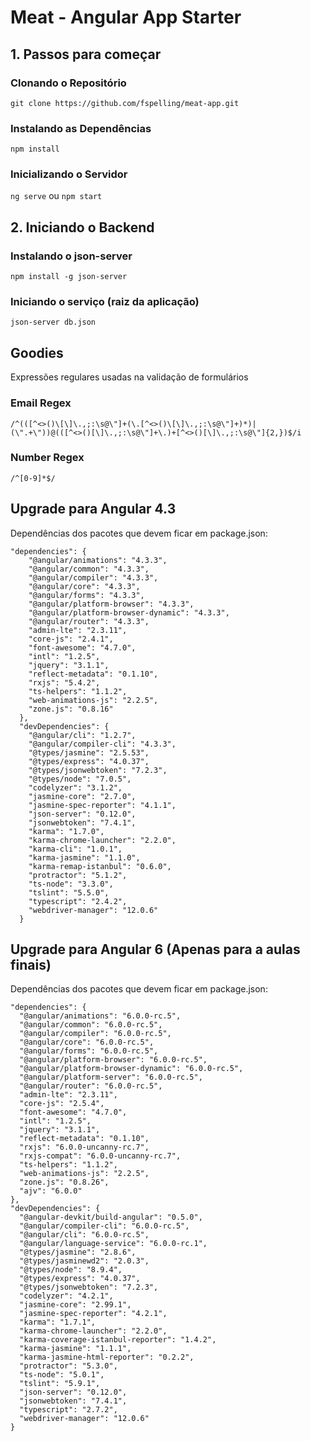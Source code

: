 # Meat - Angular App Starter

## 1. Passos para começar

### Clonando o Repositório

`git clone https://github.com/fspelling/meat-app.git`

### Instalando as Dependências

`npm install`

### Inicializando o Servidor

`ng serve` ou `npm start`

## 2. Iniciando o Backend

### Instalando o json-server

`npm install -g json-server`

### Iniciando o serviço (raiz da aplicação)

`json-server db.json`

## Goodies

Expressões regulares usadas na validação de formulários

### Email Regex

`/^(([^<>()\[\]\.,;:\s@\"]+(\.[^<>()\[\]\.,;:\s@\"]+)*)|(\".+\"))@(([^<>()[\]\.,;:\s@\"]+\.)+[^<>()[\]\.,;:\s@\"]{2,})$/i`

### Number Regex

`/^[0-9]*$/`

## Upgrade para Angular 4.3

Dependências dos pacotes que devem ficar em package.json:

```
"dependencies": {
    "@angular/animations": "4.3.3",
    "@angular/common": "4.3.3",
    "@angular/compiler": "4.3.3",
    "@angular/core": "4.3.3",
    "@angular/forms": "4.3.3",
    "@angular/platform-browser": "4.3.3",
    "@angular/platform-browser-dynamic": "4.3.3",
    "@angular/router": "4.3.3",
    "admin-lte": "2.3.11",
    "core-js": "2.4.1",
    "font-awesome": "4.7.0",
    "intl": "1.2.5",
    "jquery": "3.1.1",
    "reflect-metadata": "0.1.10",
    "rxjs": "5.4.2",
    "ts-helpers": "1.1.2",
    "web-animations-js": "2.2.5",
    "zone.js": "0.8.16"
  },
  "devDependencies": {
    "@angular/cli": "1.2.7",
    "@angular/compiler-cli": "4.3.3",
    "@types/jasmine": "2.5.53",
    "@types/express": "4.0.37",
    "@types/jsonwebtoken": "7.2.3",
    "@types/node": "7.0.5",
    "codelyzer": "3.1.2",
    "jasmine-core": "2.7.0",
    "jasmine-spec-reporter": "4.1.1",
    "json-server": "0.12.0",
    "jsonwebtoken": "7.4.1",
    "karma": "1.7.0",
    "karma-chrome-launcher": "2.2.0",
    "karma-cli": "1.0.1",
    "karma-jasmine": "1.1.0",
    "karma-remap-istanbul": "0.6.0",
    "protractor": "5.1.2",
    "ts-node": "3.3.0",
    "tslint": "5.5.0",
    "typescript": "2.4.2",
    "webdriver-manager": "12.0.6"
  }
```

## Upgrade para Angular 6 (Apenas para a aulas finais)

Dependências dos pacotes que devem ficar em package.json:

```
"dependencies": {
  "@angular/animations": "6.0.0-rc.5",
  "@angular/common": "6.0.0-rc.5",
  "@angular/compiler": "6.0.0-rc.5",
  "@angular/core": "6.0.0-rc.5",
  "@angular/forms": "6.0.0-rc.5",
  "@angular/platform-browser": "6.0.0-rc.5",
  "@angular/platform-browser-dynamic": "6.0.0-rc.5",
  "@angular/platform-server": "6.0.0-rc.5",
  "@angular/router": "6.0.0-rc.5",
  "admin-lte": "2.3.11",
  "core-js": "2.5.4",
  "font-awesome": "4.7.0",
  "intl": "1.2.5",
  "jquery": "3.1.1",
  "reflect-metadata": "0.1.10",
  "rxjs": "6.0.0-uncanny-rc.7",
  "rxjs-compat": "6.0.0-uncanny-rc.7",
  "ts-helpers": "1.1.2",
  "web-animations-js": "2.2.5",
  "zone.js": "0.8.26",
  "ajv": "6.0.0"
},
"devDependencies": {
  "@angular-devkit/build-angular": "0.5.0",
  "@angular/compiler-cli": "6.0.0-rc.5",
  "@angular/cli": "6.0.0-rc.5",
  "@angular/language-service": "6.0.0-rc.1",
  "@types/jasmine": "2.8.6",
  "@types/jasminewd2": "2.0.3",
  "@types/node": "8.9.4",
  "@types/express": "4.0.37",
  "@types/jsonwebtoken": "7.2.3",
  "codelyzer": "4.2.1",
  "jasmine-core": "2.99.1",
  "jasmine-spec-reporter": "4.2.1",
  "karma": "1.7.1",
  "karma-chrome-launcher": "2.2.0",
  "karma-coverage-istanbul-reporter": "1.4.2",
  "karma-jasmine": "1.1.1",
  "karma-jasmine-html-reporter": "0.2.2",
  "protractor": "5.3.0",
  "ts-node": "5.0.1",
  "tslint": "5.9.1",
  "json-server": "0.12.0",
  "jsonwebtoken": "7.4.1",
  "typescript": "2.7.2",
  "webdriver-manager": "12.0.6"
}
```
